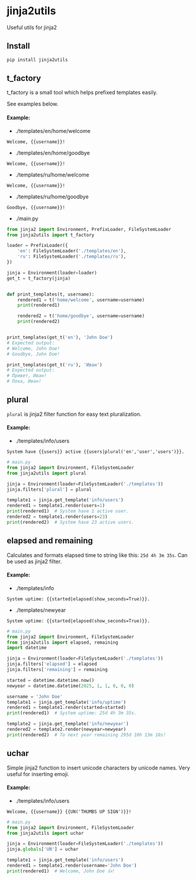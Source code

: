 # jinja2utils

Useful utils for jinja2

## Install

```bash
pip install jinja2utils
```

## t_factory

t_factory is a small tool which helps prefixed templates easily.

See examples below.

#### Example:

- ./templates/en/home/welcome

```text
Welcome, {{username}}!
```

- ./templates/en/home/goodbye

```text
Welcome, {{username}}!
```

- ./templates/ru/home/welcome

```text
Welcome, {{username}}!
```

- ./templates/ru/home/goodbye

```text
Goodbye, {{username}}!
```

- ./main.py

```python
from jinja2 import Environment, PrefixLoader, FileSystemLoader
from jinja2utils import t_factory

loader = PrefixLoader({
    'en': FileSystemLoader('./templates/en'),
    'ru': FileSystemLoader('./templates/ru'),
})

jinja = Environment(loader=loader)
get_t = t_factory(jinja)


def print_templates(t, username):
    rendered1 = t('home/welcome', username=username)
    print(rendered1)

    rendered2 = t('home/goodbye', username=username)
    print(rendered2)


print_templates(get_t('en'), 'John Doe')
# Expected output:
# Welcome, John Doe!
# Goodbye, John Doe!

print_templates(get_t('ru'), 'Иван')
# Expected output:
# Привет, Иван!
# Пока, Иван!
``` 

## plural

`plural` is jinja2 filter function for easy text pluralization.

#### Example:

- ./templates/info/users

```text
System have {{users}} active {{users|plural('en','user','users')}}.
```

```python
# main.py
from jinja2 import Environment, FileSystemLoader
from jinja2utils import plural

jinja = Environment(loader=FileSystemLoader('./templates'))
jinja.filters['plural'] = plural

template1 = jinja.get_template('info/users')
rendered1 = template1.render(users=1)
print(rendered1)  # System have 1 active user.
rendered2 = template1.render(users=23)
print(rendered2)  # System have 23 active users.
``` 

## elapsed and remaining

Calculates and formats elapsed time to string like this:
`25d 4h 3m 35s`. Can be used as jinja2 filter.

#### Example:

- ./templates/info

```text
System uptime: {{started|elapsed(show_seconds=True)}}.
``` 

- ./templates/newyear

```text
System uptime: {{started|elapsed(show_seconds=True)}}.
```

```python
# main.py
from jinja2 import Environment, FileSystemLoader
from jinja2utils import elapsed, remaining
import datetime

jinja = Environment(loader=FileSystemLoader('./templates'))
jinja.filters['elapsed'] = elapsed
jinja.filters['remaining'] = remaining

started = datetime.datetime.now()
newyear = datetime.datetime(2025, 1, 1, 0, 0, 0)

username = 'John Doe'
template1 = jinja.get_template('info/uptime')
rendered1 = template1.render(started=started)
print(rendered1)  # System uptime: 25d 4h 3m 35s.

template2 = jinja.get_template('info/newyear')
rendered2 = template2.render(newyear=newyear)
print(rendered2)  # To next year remaining 295d 10h 13m 10s!
``` 

## uchar

Simple jinja2 function to insert unicode characters
by unicode names. Very useful for inserting emoji.

#### Example:

- ./templates/info/users

```text
Welcome, {{username}} {{UN('THUMBS UP SIGN')}}!
```

```python
# main.py
from jinja2 import Environment, FileSystemLoader
from jinja2utils import uchar

jinja = Environment(loader=FileSystemLoader('./templates'))
jinja.globals['UN'] = uchar

template1 = jinja.get_template('info/users')
rendered1 = template1.render(username='John Doe')
print(rendered1)  # Welcome, John Doe 👍!
``` 


